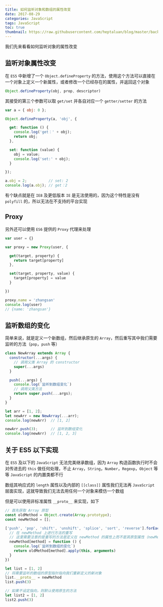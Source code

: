 ```yaml
---
title: 如何监听对象和数组的属性改变
date: 2017-08-29
categories: JavaScript
tags: JavaScript
toc: true
thumbnail: https://raw.githubusercontent.com/heptaluan/blog/master/backups/cdn/cover/49.jpg
---
```


我们先来看看如何监听对象的属性改变

<!--more-->


## 监听对象属性改变

在 `ES5` 中新增了一个 `Object.defineProperty` 的方法，使用这个方法可以直接在一个对象上定义一个新属性，或者修改一个已经存在的属性，并返回这个对象

```js
Object.defineProperty(obj, prop, descriptor)
```

其接受的第三个参数可以取 `get/set` 并各自对应一个 `getter/setter` 的方法

```js
var a = { obj: 0 };

Object.defineProperty(a, 'obj', {

  get: function () {
    console.log('get：' + obj);
    return obj;
  },

  set: function (value) {
    obj = value;
    console.log('set:' + obj);
  }

});

a.obj = 2;          // set: 2
console.log(a.obj); // get：2
```

有个缺点就是在 `IE8` 及更低版本 `IE` 是无法使用的，因为这个特性是没有 `polyfill` 的，所以无法在不支持的平台实现



## Proxy

另外还可以使用 `ES6` 提供的 `Proxy` 代理来处理

```js
var user = {}

var proxy = new Proxy(user, {

  get(target, property) {
    return target[property]
  },

  set(target, property, value) {
    target[property] = value
  }

})

proxy.name = 'zhangsan'
console.log(user)
// {name: 'zhangsan'}
```



## 监听数组的变化

简单来说，就是定义一个新数组，然后继承原生的 `Array`，然后重写其中我们需要监听的方法（`pop`，`push` 等）

```js
class NewArray extends Array {
  constructor(...args) {
    // 调用父类 Array 的 constructor
    super(...args)
  }

  push(...args) {
    console.log(`监听到数组变化`)
    // 调用父类方法
    return super.push(...args);
  }
}

let arr = [1, 2];
let newArr = new NewArray(...arr);
console.log(newArr)  // [1, 2]

newArr.push(3);      // 监听到数组变化
console.log(newArr)  // [1, 2, 3]
```



## 关于 ES5 以下实现

在 `ES5` 及以下的 `JavaScript` 无法完美继承数组，因为 `Array` 构造函数执行时不会对传进去的 `this` 做任何处理，不止 `Array`，`String`，`Number`，`Regexp`，`Object` 等等 `JavaScript` 的内置类都不行

数组其响应式的 `length` 属性以及内部的 `[[class]]` 属性我们无法再 `JavaScript`层面实现，这就导致我们无法去用任何一个对象来模仿一个数组

但是可以使用非标准属性 `__proto__` 来实现，如下

```js
// 首先获取 Array 原型
const oldMethod = Object.create(Array.prototype);
const newMethod = [];

['push', 'pop', 'shift', 'unshift', 'splice', 'sort', 'reverse'].forEach(method => {
  // 在 newMethod 上进行方法的重写
  // 这里需要注意的是重写的方法是定义在 newMethod 的属性上而不是其原型属性（newMethod.__proto__ 没有改变）
  newMethod[method] = function () {
    console.log(`监听到数组的变化`)
    return oldMethod[method].apply(this, arguments)
  }
})

let list = [1, 2]
// 将需要监听的数组的原型指针指向我们重新定义的新对象
list.__proto__ = newMethod
list.push(3)

// 如果不设定指向，则默认使用原生的方法
let list2 = [1, 2]
list2.push(3)
```

